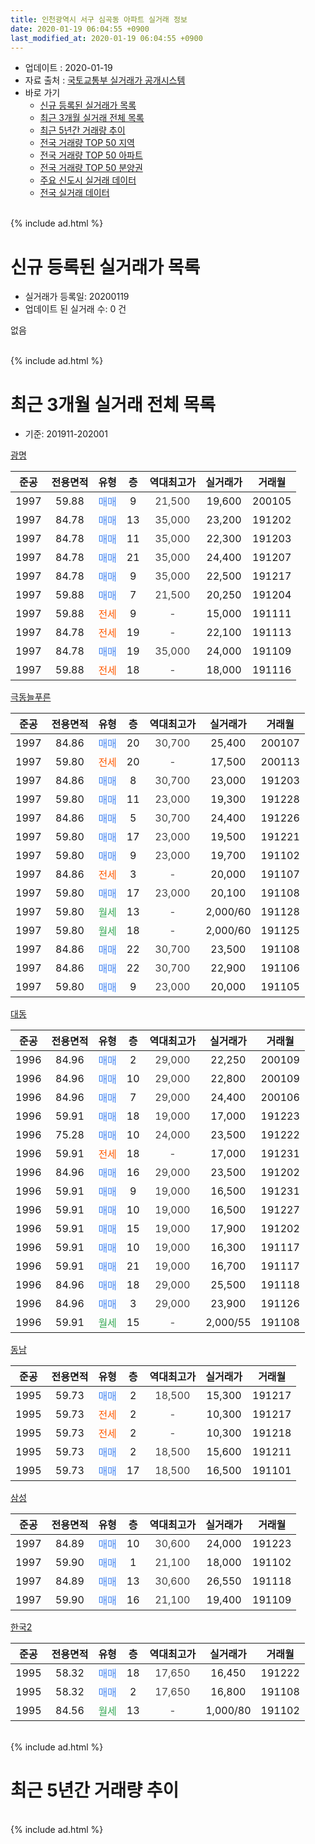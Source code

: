 ```yaml
---
title: 인천광역시 서구 심곡동 아파트 실거래 정보
date: 2020-01-19 06:04:55 +0900
last_modified_at: 2020-01-19 06:04:55 +0900
---
```


* 업데이트 : 2020-01-19
* 자료 출처 : [국토교통부 실거래가 공개시스템](http://rt.molit.go.kr)
* 바로 가기
    * [신규 등록된 실거래가 목록](#신규-등록된-실거래가-목록)
    * [최근 3개월 실거래 전체 목록](#최근-3개월-실거래-전체-목록)
    * [최근 5년간 거래량 추이](#최근-5년간-거래량-추이)
    * [전국 거래량 TOP 50 지역](https://apt-info.github.io/apt-trade-info/최근-3개월-전국에서-가장-거래가-많이-발생한-지역)
    * [전국 거래량 TOP 50 아파트](https://apt-info.github.io/apt-trade-info/최근-3개월-전국에서-가장-거래가-많이-발생한-아파트)
    * [전국 거래량 TOP 50 분양권](https://apt-info.github.io/apt-trade-info/최근-3개월-전국에서-가장-거래가-많이-발생한-분양권)
    * [주요 신도시 실거래 데이터](https://apt-info.github.io/apt-trade-info/주요-신도시)
    * [전국 실거래 데이터](https://apt-info.github.io/apt-trade-info/전국)
<br>
{% include ad.html %}
<br>

# 신규 등록된 실거래가 목록
* 실거래가 등록일: 20200119
* 업데이트 된 실거래 수: 0 건

없음

<br>
{% include ad.html %}
<br>

# 최근 3개월 실거래 전체 목록
* 기준: 201911-202001


[광명](https://search.naver.com/search.naver?query=%EC%9D%B8%EC%B2%9C%EA%B4%91%EC%97%AD%EC%8B%9C+%EC%84%9C%EA%B5%AC+%EC%8B%AC%EA%B3%A1%EB%8F%99+%EA%B4%91%EB%AA%85)

|준공|전용면적|유형|층|역대최고가|실거래가|거래월|
|:---:|:---:|:---:|:---:|:---:|:---:|:---:|
|1997|59.88|<span style="color:#4285f3">매매</span>|9|<span style="color:#444444">21,500</span>|19,600|200105|
|1997|84.78|<span style="color:#4285f3">매매</span>|13|<span style="color:#444444">35,000</span>|23,200|191202|
|1997|84.78|<span style="color:#4285f3">매매</span>|11|<span style="color:#444444">35,000</span>|22,300|191203|
|1997|84.78|<span style="color:#4285f3">매매</span>|21|<span style="color:#444444">35,000</span>|24,400|191207|
|1997|84.78|<span style="color:#4285f3">매매</span>|9|<span style="color:#444444">35,000</span>|22,500|191217|
|1997|59.88|<span style="color:#4285f3">매매</span>|7|<span style="color:#444444">21,500</span>|20,250|191204|
|1997|59.88|<span style="color:#ff5a00">전세</span>|9|<span style="color:#444444">-</span>|15,000|191111|
|1997|84.78|<span style="color:#ff5a00">전세</span>|19|<span style="color:#444444">-</span>|22,100|191113|
|1997|84.78|<span style="color:#4285f3">매매</span>|19|<span style="color:#444444">35,000</span>|24,000|191109|
|1997|59.88|<span style="color:#ff5a00">전세</span>|18|<span style="color:#444444">-</span>|18,000|191116|

[극동늘푸른](https://search.naver.com/search.naver?query=%EC%9D%B8%EC%B2%9C%EA%B4%91%EC%97%AD%EC%8B%9C+%EC%84%9C%EA%B5%AC+%EC%8B%AC%EA%B3%A1%EB%8F%99+%EA%B7%B9%EB%8F%99%EB%8A%98%ED%91%B8%EB%A5%B8)

|준공|전용면적|유형|층|역대최고가|실거래가|거래월|
|:---:|:---:|:---:|:---:|:---:|:---:|:---:|
|1997|84.86|<span style="color:#4285f3">매매</span>|20|<span style="color:#444444">30,700</span>|25,400|200107|
|1997|59.80|<span style="color:#ff5a00">전세</span>|20|<span style="color:#444444">-</span>|17,500|200113|
|1997|84.86|<span style="color:#4285f3">매매</span>|8|<span style="color:#444444">30,700</span>|23,000|191203|
|1997|59.80|<span style="color:#4285f3">매매</span>|11|<span style="color:#444444">23,000</span>|19,300|191228|
|1997|84.86|<span style="color:#4285f3">매매</span>|5|<span style="color:#444444">30,700</span>|24,400|191226|
|1997|59.80|<span style="color:#4285f3">매매</span>|17|<span style="color:#444444">23,000</span>|19,500|191221|
|1997|59.80|<span style="color:#4285f3">매매</span>|9|<span style="color:#444444">23,000</span>|19,700|191102|
|1997|84.86|<span style="color:#ff5a00">전세</span>|3|<span style="color:#444444">-</span>|20,000|191107|
|1997|59.80|<span style="color:#4285f3">매매</span>|17|<span style="color:#444444">23,000</span>|20,100|191108|
|1997|59.80|<span style="color:#34a853">월세</span>|13|<span style="color:#444444">-</span>|2,000/60|191128|
|1997|59.80|<span style="color:#34a853">월세</span>|18|<span style="color:#444444">-</span>|2,000/60|191125|
|1997|84.86|<span style="color:#4285f3">매매</span>|22|<span style="color:#444444">30,700</span>|23,500|191108|
|1997|84.86|<span style="color:#4285f3">매매</span>|22|<span style="color:#444444">30,700</span>|22,900|191106|
|1997|59.80|<span style="color:#4285f3">매매</span>|9|<span style="color:#444444">23,000</span>|20,000|191105|

[대동](https://search.naver.com/search.naver?query=%EC%9D%B8%EC%B2%9C%EA%B4%91%EC%97%AD%EC%8B%9C+%EC%84%9C%EA%B5%AC+%EC%8B%AC%EA%B3%A1%EB%8F%99+%EB%8C%80%EB%8F%99)

|준공|전용면적|유형|층|역대최고가|실거래가|거래월|
|:---:|:---:|:---:|:---:|:---:|:---:|:---:|
|1996|84.96|<span style="color:#4285f3">매매</span>|2|<span style="color:#444444">29,000</span>|22,250|200109|
|1996|84.96|<span style="color:#4285f3">매매</span>|10|<span style="color:#444444">29,000</span>|22,800|200109|
|1996|84.96|<span style="color:#4285f3">매매</span>|7|<span style="color:#444444">29,000</span>|24,400|200106|
|1996|59.91|<span style="color:#4285f3">매매</span>|18|<span style="color:#444444">19,000</span>|17,000|191223|
|1996|75.28|<span style="color:#4285f3">매매</span>|10|<span style="color:#444444">24,000</span>|23,500|191222|
|1996|59.91|<span style="color:#ff5a00">전세</span>|18|<span style="color:#444444">-</span>|17,000|191231|
|1996|84.96|<span style="color:#4285f3">매매</span>|16|<span style="color:#444444">29,000</span>|23,500|191202|
|1996|59.91|<span style="color:#4285f3">매매</span>|9|<span style="color:#444444">19,000</span>|16,500|191231|
|1996|59.91|<span style="color:#4285f3">매매</span>|10|<span style="color:#444444">19,000</span>|16,500|191227|
|1996|59.91|<span style="color:#4285f3">매매</span>|15|<span style="color:#444444">19,000</span>|17,900|191202|
|1996|59.91|<span style="color:#4285f3">매매</span>|10|<span style="color:#444444">19,000</span>|16,300|191117|
|1996|59.91|<span style="color:#4285f3">매매</span>|21|<span style="color:#444444">19,000</span>|16,700|191117|
|1996|84.96|<span style="color:#4285f3">매매</span>|18|<span style="color:#444444">29,000</span>|25,500|191118|
|1996|84.96|<span style="color:#4285f3">매매</span>|3|<span style="color:#444444">29,000</span>|23,900|191126|
|1996|59.91|<span style="color:#34a853">월세</span>|15|<span style="color:#444444">-</span>|2,000/55|191108|

[동남](https://search.naver.com/search.naver?query=%EC%9D%B8%EC%B2%9C%EA%B4%91%EC%97%AD%EC%8B%9C+%EC%84%9C%EA%B5%AC+%EC%8B%AC%EA%B3%A1%EB%8F%99+%EB%8F%99%EB%82%A8)

|준공|전용면적|유형|층|역대최고가|실거래가|거래월|
|:---:|:---:|:---:|:---:|:---:|:---:|:---:|
|1995|59.73|<span style="color:#4285f3">매매</span>|2|<span style="color:#444444">18,500</span>|15,300|191217|
|1995|59.73|<span style="color:#ff5a00">전세</span>|2|<span style="color:#444444">-</span>|10,300|191217|
|1995|59.73|<span style="color:#ff5a00">전세</span>|2|<span style="color:#444444">-</span>|10,300|191218|
|1995|59.73|<span style="color:#4285f3">매매</span>|2|<span style="color:#444444">18,500</span>|15,600|191211|
|1995|59.73|<span style="color:#4285f3">매매</span>|17|<span style="color:#444444">18,500</span>|16,500|191101|


<script async src="//pagead2.googlesyndication.com/pagead/js/adsbygoogle.js"></script>
<!-- 기본 -->
<ins class="adsbygoogle"
     style="display:block"
     data-ad-client="ca-pub-1142216861245946"
     data-ad-slot="4805727019"
     data-ad-format="auto"
     data-full-width-responsive="true"></ins>
<script>
(adsbygoogle = window.adsbygoogle || []).push({});
</script>


[삼성](https://search.naver.com/search.naver?query=%EC%9D%B8%EC%B2%9C%EA%B4%91%EC%97%AD%EC%8B%9C+%EC%84%9C%EA%B5%AC+%EC%8B%AC%EA%B3%A1%EB%8F%99+%EC%82%BC%EC%84%B1)

|준공|전용면적|유형|층|역대최고가|실거래가|거래월|
|:---:|:---:|:---:|:---:|:---:|:---:|:---:|
|1997|84.89|<span style="color:#4285f3">매매</span>|10|<span style="color:#444444">30,600</span>|24,000|191223|
|1997|59.90|<span style="color:#4285f3">매매</span>|1|<span style="color:#444444">21,100</span>|18,000|191102|
|1997|84.89|<span style="color:#4285f3">매매</span>|13|<span style="color:#444444">30,600</span>|26,550|191118|
|1997|59.90|<span style="color:#4285f3">매매</span>|16|<span style="color:#444444">21,100</span>|19,400|191109|

[한국2](https://search.naver.com/search.naver?query=%EC%9D%B8%EC%B2%9C%EA%B4%91%EC%97%AD%EC%8B%9C+%EC%84%9C%EA%B5%AC+%EC%8B%AC%EA%B3%A1%EB%8F%99+%ED%95%9C%EA%B5%AD2)

|준공|전용면적|유형|층|역대최고가|실거래가|거래월|
|:---:|:---:|:---:|:---:|:---:|:---:|:---:|
|1995|58.32|<span style="color:#4285f3">매매</span>|18|<span style="color:#444444">17,650</span>|16,450|191222|
|1995|58.32|<span style="color:#4285f3">매매</span>|2|<span style="color:#444444">17,650</span>|16,800|191108|
|1995|84.56|<span style="color:#34a853">월세</span>|13|<span style="color:#444444">-</span>|1,000/80|191102|


<br>
{% include ad.html %}
<br>

# 최근 5년간 거래량 추이


<div style="width:100%;">
    <canvas id="deal_progress" height="200"></canvas>
</div>

<script>
new Chart(document.getElementById("deal_progress"), {
    type: 'line',
    data: {
        labels: ['201501','201502','201503','201504','201505','201506','201507','201508','201509','201510','201511','201512','201601','201602','201603','201604','201605','201606','201607','201608','201609','201610','201611','201612','201701','201702','201703','201704','201705','201706','201707','201708','201709','201710','201711','201712','201801','201802','201803','201804','201805','201806','201807','201808','201809','201810','201811','201812','201901','201902','201903','201904','201905','201906','201907','201908','201909','201910','201911','201912','202001'],
        datasets: [{
            label: '매매',
            pointRadius: 1,
            data: [26, 28, 46, 31, 23, 29, 23, 29, 18, 31, 19, 15, 22, 15, 33, 32, 31, 31, 33, 39, 29, 32, 15, 10, 11, 26, 27, 21, 30, 36, 26, 19, 27, 22, 24, 4, 18, 17, 30, 14, 17, 21, 14, 17, 15, 13, 19, 13, 19, 18, 25, 26, 17, 18, 28, 29, 24, 40, 15, 19, 5],
            borderColor: "rgba(255, 201, 14, 1)",
            backgroundColor: "rgba(255, 201, 14, 0.5)",
            fill: false,
            lineTension: 0
        },{
            label: '전월세',
            pointRadius: 1,
            data: [17, 18, 31, 28, 13, 11, 12, 6, 19, 14, 12, 8, 14, 12, 20, 19, 18, 12, 20, 12, 11, 20, 8, 9, 15, 13, 18, 14, 16, 20, 13, 8, 14, 14, 13, 19, 18, 13, 28, 20, 17, 15, 10, 11, 13, 12, 8, 13, 14, 11, 17, 16, 6, 8, 8, 12, 10, 12, 8, 3, 1],
            borderColor: "rgba(0, 141, 185, 1)",
            backgroundColor: "rgba(0, 141, 185, 0.5)",
            fill: false,
            lineTension: 0
        }
        ]
    },
    options: {
        responsive: true,
        title: {
            display: false
        },
        tooltips: {
            mode: 'index',
            intersect: false
        },
        hover: {
            mode: 'nearest',
            intersect: true
        },
        scales: {
            xAxes: [{
                display: true,
                scaleLabel: {
                    display: true,
                    labelString: '년/월'
                }
            }],
            yAxes: [{
                display: true,
                ticks: {
                    suggestedMin: 0,
                },
                scaleLabel: {
                    display: true,
                    labelString: '실거래 수'
                }
            }]
        }
    }
});

</script>


<br>
{% include ad.html %}
<br>

